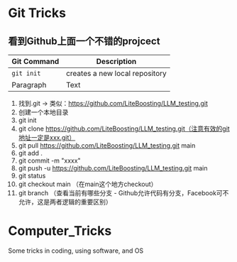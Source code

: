 # Git Tricks
## 看到Github上面一个不错的projcect
| Git Command      | Description |
| ----------- | ----------- |
| `git init`      | creates a new local repository |
| Paragraph   | Text        |


1. 找到.git -> 类似：https://github.com/LiteBoosting/LLM_testing.git
2. 创建一个本地目录
3. git init
4. git clone https://github.com/LiteBoosting/LLM_testing.git（注意有效的git地址一定是xxx.git）
5. git pull https://github.com/LiteBoosting/LLM_testing.git main
6. git add .
7. git commit -m "xxxx"
8. git push -u https://github.com/LiteBoosting/LLM_testing.git main
9. git status
10. git checkout main （在main这个地方checkout）
11. git branch （查看当前有哪些分支 - Github允许代码有分支，Facebook可不允许，这是两者逻辑的重要区别）


# Computer_Tricks
Some tricks in coding, using software, and OS

